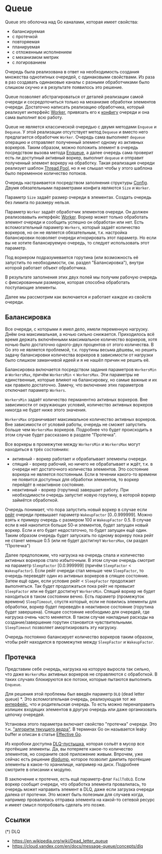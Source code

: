 # Queue

Queue это оболочка над Go каналами, которая имеет свойства:
* балансируемая
* с протечкой
* повторяемая
* планируемая
* с отложенным исполнением
* с механизмом метрик
* с логированием

Очередь была реализована в ответ на необходимость создания множества однотипных очередей, с одинаковыми свойствами.
Из раза в раз создавать одинаковые каналы с разными обработчиками было слишком скучно и в результате появилось это решение.

Queue позволяет абстрагироваться от деталей реализации самой очереди и сосредоточиться только на механизме обработки
элементов очереди. Достаточно написать реализацию обработчика, который реализует интерфейс [Worker](https://github.com/koykov/queue/blob/master/interface.go#L18),
привязать его к [конфигу](https://github.com/koykov/queue/blob/master/config.go#L22) очереди и она сама выполнит всю работу.

Queue не является классической очередью с двумя методами `Enqueue` и `Dequeue`. У этой реализации отсутствует метод
`Dequeue` и вместо него предлагается обработчик `Worker`. Очередь сама выполняет `dequeue` операцию и отправляет полученный
элемент одному из активных воркеров. Таким образом, можно положить элемент в очередь посредством вызова метода [Enqueue](https://github.com/koykov/queue/blob/master/interface.go#L6),
а далее очередь сама проверит есть ли доступный активный воркер, выполнит `dequeue` и отправит полученный элемент воркеру
на обработку. Такая реализация очереди реализует шаблон [Thread Pool](https://en.wikipedia.org/wiki/Thread_pool), но я
не слышал чтобы у этого шаблона было переменное количество потоков.

Очередь настраивается посредством заполнения структуры [Config](https://github.com/koykov/queue/blob/master/config.go#L22).
Двумя обязательными параметрами конфига являются `Size` и `Worker`.

Параметр `Size` задаёт размер очереди в элементах. Создать очередь без лимита по размеру нельзя.

Параметр `Worker` задаёт обработчик элементов очереди. Он должен реализовавыть интерфейс [Worker](https://github.com/koykov/queue/blob/master/interface.go#L18).
Воркер может только обработать элемент очереди и сообщить успешно он обработан или нет. Есть вспомогательный параметр
`Workers`, который задаёт количество воркеров, но он не является обязательным, т.к. настройка балансировки позволяет
очереди игнорировать этот параметр. Но если вы не хотите балансируемую очередь, то следует использовать этот параметр.

Под воркером подразумевается горутина (или возможность её запустить по необходимости, см. раздел "Балансировка"), внутри
которой работает объект обработчика.

В результате заполнения этих двух полей мы получим рабочую очередь с фиксированным размером, которая способна обработать
поступающие элементы.

Далее мы рассмотрим как включается и работает каждое из свойств очереди.

## Балансировка

Все очереди, с которыми я имел дело, имели переменную нагрузку. Днём она максимальная, а ночью сильно снижается.
Приходилось всё время держать включёнными максимальное количество воркеров, хотя ночью было достаточно одного-двух
процентов от этого количества. В Go это не является проблемой, т.к. горутины весьма дёшевы, но решить задачу балансировки
количества воркеров в зависимости от нагрузки было слишком заманчивой идеей и я не нашёл причин не решить её.

Балансировка включается посредством задания параметров `WorkersMin` и `WorkersMax`, причём `WorkersMin` < `WorkersMax`.
Эти параметры не единственные, которые влияют на балансировку, но самые важные и их как правило достаточно. Замечу, что
включение этих параметров отключает параметр `Workers`.

`WorkersMin` задаёт количество перманентно активных воркеров. Вне зависимости от окружающих условий, количество активных
воркеров никогда не будет ниже этого значения.

`WorkersMax` ограничивает максимальное количество активных воркеров. Вне зависимости от условий работы, очередь не сможет
запустить больше чем `WorkersMax` воркеров. Подробнее что будет происходить в этом случае будет рассказано в разделе
"Протечка".

Все воркеры в промежутке между `WorkersMin` и `WorkersMax` могут находиться в трёх состояниях:
* активный - воркер работает и обрабатывает элементы очереди.
* спящий - воркер рабочий, но ничего не обрабатывает и ждёт, т.к. в очереди нет достаточного количества элементов.
Это состояние воркера не является постоянным. Если в течении какого-то времени не появится доступных для обработки
элементов, то воркер перейдёт в неактивное состояние.
* неактивный - воркер (горутина) завершает работу. При необходимости очередь запустит новую горутину, в которой воркер 
займётся обработкой.

Очередь понимает, что пора запустить новый воркер в случае если [рейт](https://github.com/koykov/queue/blob/master/interface.go#L12)
очереди превышает параметр `WakeupFactor` [0..0.999999].
Можно взять к примеру очередь с размером 100 и `WakeupFactor` 0.5. В случае если в ней накопится больше 50-и элементов,
будет запущен новый воркер. Если и его будет недостаточно, то будет запущен ещё один. Таким образом очередь будет запускать
по одному воркеру пока рейт не станет меньше 0.5 (или не будет достигнут `WorkersMax`, см раздел "Протечка")

Далее предположим, что нагрузка на очередь спала и количество активных воркеров стало избыточным. В этом случае очередь
смотрит на параметр `SleepFactor` [0.0.999999] (причём `SleepFactor` < `WakeupFactor`). Если рейт очереди стал меньше
чем `SleepFactor`, то очередь переведёт один из активных воркеров в спящее состояние. Затем ещё один, если условие 
рейт < `SleepFactor` продолжает выполняться. Так будет продолжаться пока рейт не превысит `SleepFactor` или не будет
достигнут `WorkersMin`. Спящий воркер не будет находиться в таком состоянии вечно. Есть параметр (промежуток времени)
`SleepTimeout`, спустя который, если не повились элементы для обработки, воркер будет переведён в неактивное состояние
(горутина будет завершена). Спящее состояние необходимо для очередей, где нагрузка очень часто меняется. В таком случае
накладные расходы на создание/завершение горутин становится чувствительными. `SleepTimeout` позволяет амортизировать эту
нагрузку.

Очередь постоянно балансирует количество воркеров таким образом, чтобы рейт находился в промежутке между `SleepFactor` и
`WakeupFactor`.

## Протечка

Представим себе очередь, нагрузка на которую выросла так сильно, что даже `WorkersMax` активных воркеров не справляются
с обработкой. В таких случаях блокируются все потоки, которые пытаются выполнить `Enqueue`.

Для решения этой проблемы был введён параметр `DLQ` (dead letter queue) *. Это вспомогательная очередь, реализующуая тот
же [интерфейс](https://github.com/koykov/queue/blob/master/interface.go#L4), что и родительская очередь. То есть можно
перенаправить излишек входящих элементов в другую очередь или даже организовать цепочку очередей.

Установка этого параметра включает свойство "протечка" очереди. Это т.н. ["алгоритм текущего ведра"](https://en.wikipedia.org/wiki/Leaky_bucket).
В терминах Go он называется leaky buffer и описан в статье [Effective Go](https://golang.org/doc/effective_go#leaky_buffer).

Из коробоки доступна [DLQ-пустышка](https://github.com/koykov/queue/blob/master/dummy.go#L23), которая сольёт в мусор все
протёкшие элементы. Да, вы потеряете какое-то количество элементов, но сохраните своё приложение живым. Впрочем, уже
сейчас есть решение [dlqdump](https://github.com/koykov/dlqdump), которое позволит дампить протёкшие элементы в какое-то
хранилище, например на диск. Подробнее смотрите в описании к модулю.

В заключение к протечке, есть ещё параметр-флаг `FailToDLQ`. Если воркер сообщит очереди, что обработка элемента провалилась,
то очередь может направить элемент в DLQ, даже если загрузка очереди далека от протечки. Это может быть полезным для
случаев когда, например провалилась отправка элемента на какой-то сетевой ресурс и имеет смысл попробовать сделать это
позже.

## Ссылки

(*) DLQ
* https://en.wikipedia.org/wiki/Dead_letter_queue
* https://cloud.yandex.com/en/docs/message-queue/concepts/dlq
